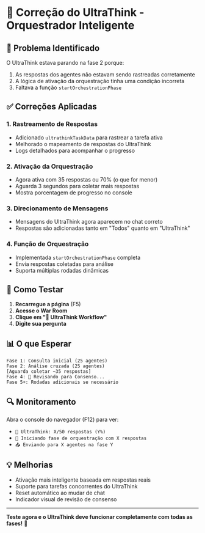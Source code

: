 # 🔧 Correção do UltraThink - Orquestrador Inteligente

## 🐛 Problema Identificado

O UltraThink estava parando na fase 2 porque:
1. As respostas dos agentes não estavam sendo rastreadas corretamente
2. A lógica de ativação da orquestração tinha uma condição incorreta
3. Faltava a função `startOrchestrationPhase`

## ✅ Correções Aplicadas

### 1. **Rastreamento de Respostas**
- Adicionado `ultrathinkTaskData` para rastrear a tarefa ativa
- Melhorado o mapeamento de respostas do UltraThink
- Logs detalhados para acompanhar o progresso

### 2. **Ativação da Orquestração**
- Agora ativa com 35 respostas ou 70% (o que for menor)
- Aguarda 3 segundos para coletar mais respostas
- Mostra porcentagem de progresso no console

### 3. **Direcionamento de Mensagens**
- Mensagens do UltraThink agora aparecem no chat correto
- Respostas são adicionadas tanto em "Todos" quanto em "UltraThink"

### 4. **Função de Orquestração**
- Implementada `startOrchestrationPhase` completa
- Envia respostas coletadas para análise
- Suporta múltiplas rodadas dinâmicas

## 🚀 Como Testar

1. **Recarregue a página** (F5)
2. **Acesse o War Room**
3. **Clique em "🤖 UltraThink Workflow"**
4. **Digite sua pergunta**

## 📊 O que Esperar

```
Fase 1: Consulta inicial (25 agentes)
Fase 2: Análise cruzada (25 agentes)
[Aguarda coletar ~35 respostas]
Fase 4: 🧠 Revisando para Consenso...
Fase 5+: Rodadas adicionais se necessário
```

## 🔍 Monitoramento

Abra o console do navegador (F12) para ver:
- `🤖 UltraThink: X/50 respostas (Y%)`
- `🎯 Iniciando fase de orquestração com X respostas`
- `📤 Enviando para X agentes na fase Y`

## 💡 Melhorias

- Ativação mais inteligente baseada em respostas reais
- Suporte para tarefas concorrentes do UltraThink
- Reset automático ao mudar de chat
- Indicador visual de revisão de consenso

---

**Teste agora e o UltraThink deve funcionar completamente com todas as fases!** 🎉